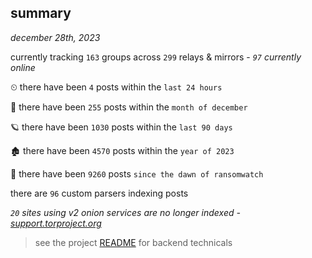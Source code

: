 
## summary
_december 28th, 2023_

currently tracking `163` groups across `299` relays & mirrors - _`97` currently online_

⏲ there have been `4` posts within the `last 24 hours`

🦈 there have been `255` posts within the `month of december`

🪐 there have been `1030` posts within the `last 90 days`

🏚 there have been `4570` posts within the `year of 2023`

🦕 there have been `9260` posts `since the dawn of ransomwatch`

there are `96` custom parsers indexing posts

_`20` sites using v2 onion services are no longer indexed - [support.torproject.org](https://support.torproject.org/onionservices/v2-deprecation/)_

> see the project [README](https://github.com/joshhighet/ransomwatch#ransomwatch--) for backend technicals
